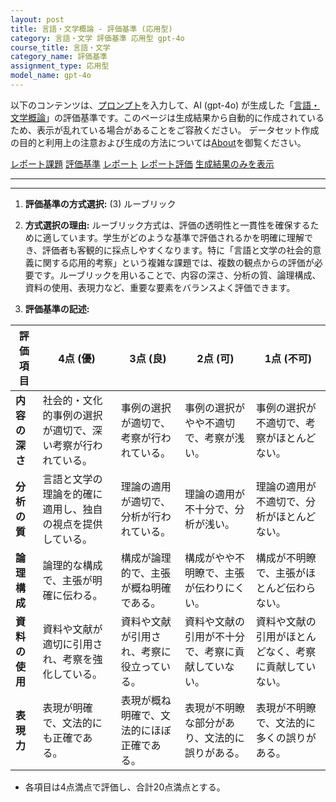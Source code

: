 ```yaml
---
layout: post
title: 言語・文学概論 - 評価基準 (応用型)
category: 言語・文学 評価基準 応用型 gpt-4o
course_title: 言語・文学
category_name: 評価基準
assignment_type: 応用型
model_name: gpt-4o
---
```


以下のコンテンツは、[プロンプト](https://github.com/takedatoshiyuki/synthetic_assignments/tree/main/generated/言語・文学/gpt-4o/prompt_評価基準-応用型.md)を入力して、AI (gpt-4o) が生成した「[言語・文学概論](/contents/言語・文学/)」の評価基準です。このページは生成結果から自動的に作成されているため、表示が乱れている場合があることをご容赦ください。
データセット作成の目的と利用上の注意および生成の方法については[About](/About)を御覧ください。

[レポート課題](../レポート課題-応用型)
[評価基準](../評価基準-応用型)
[レポート](../レポート-応用型)
[レポート評価](../レポート評価-応用型)
[生成結果のみを表示](https://github.com/takedatoshiyuki/synthetic_assignments/tree/main/generated/言語・文学/gpt-4o/評価基準-応用型.md)
  

***
***
  
1. **評価基準の方式選択:** (3) ルーブリック

2. **方式選択の理由:** 
   ルーブリック方式は、評価の透明性と一貫性を確保するために適しています。学生がどのような基準で評価されるかを明確に理解でき、評価者も客観的に採点しやすくなります。特に「言語と文学の社会的意義に関する応用的考察」という複雑な課題では、複数の観点からの評価が必要です。ルーブリックを用いることで、内容の深さ、分析の質、論理構成、資料の使用、表現力など、重要な要素をバランスよく評価できます。

3. **評価基準の記述:**

| 評価項目       | 4点 (優)                                      | 3点 (良)                                      | 2点 (可)                                      | 1点 (不可)                                    |
|----------------|-----------------------------------------------|-----------------------------------------------|-----------------------------------------------|-----------------------------------------------|
| **内容の深さ** | 社会的・文化的事例の選択が適切で、深い考察が行われている。 | 事例の選択が適切で、考察が行われている。       | 事例の選択がやや不適切で、考察が浅い。         | 事例の選択が不適切で、考察がほとんどない。     |
| **分析の質**   | 言語と文学の理論を的確に適用し、独自の視点を提供している。 | 理論の適用が適切で、分析が行われている。       | 理論の適用が不十分で、分析が浅い。             | 理論の適用が不適切で、分析がほとんどない。     |
| **論理構成**   | 論理的な構成で、主張が明確に伝わる。           | 構成が論理的で、主張が概ね明確である。         | 構成がやや不明瞭で、主張が伝わりにくい。       | 構成が不明瞭で、主張がほとんど伝わらない。     |
| **資料の使用** | 資料や文献が適切に引用され、考察を強化している。 | 資料や文献が引用され、考察に役立っている。     | 資料や文献の引用が不十分で、考察に貢献していない。 | 資料や文献の引用がほとんどなく、考察に貢献していない。 |
| **表現力**     | 表現が明確で、文法的にも正確である。             | 表現が概ね明確で、文法的にほぼ正確である。     | 表現が不明瞭な部分があり、文法的に誤りがある。 | 表現が不明瞭で、文法的に多くの誤りがある。     |

- 各項目は4点満点で評価し、合計20点満点とする。
